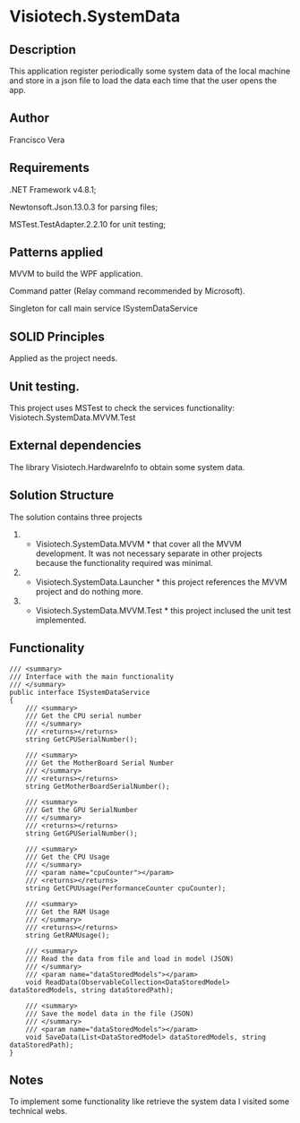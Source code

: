 # Visiotech.SystemData

## Description
This application register periodically some system data of the local machine and store in a json file to load the data each time that the user opens the app.

## Author
Francisco Vera

## Requirements
.NET Framework v4.8.1;

Newtonsoft.Json.13.0.3 for parsing files;

MSTest.TestAdapter.2.2.10 for unit testing;

## Patterns applied
MVVM to build the WPF application.

Command patter (Relay command recommended by Microsoft).

Singleton for call main service ISystemDataService

## SOLID Principles
Applied as the project needs.

## Unit testing.
This project uses MSTest to check the services functionality: Visiotech.SystemData.MVVM.Test

## External dependencies
The library Visiotech.HardwareInfo to obtain some system data.

## Solution Structure
The solution contains three projects
1. * Visiotech.SystemData.MVVM * that cover all the MVVM development. It was not necessary separate in other projects because the functionality required was minimal.
2. * Visiotech.SystemData.Launcher * this project references the MVVM project and do nothing more.
3. * Visiotech.SystemData.MVVM.Test * this project inclused the unit test implemented.

## Functionality

    /// <summary>
    /// Interface with the main functionality
    /// </summary>
    public interface ISystemDataService
    {
        /// <summary>
        /// Get the CPU serial number
        /// </summary>
        /// <returns></returns>
        string GetCPUSerialNumber();
		
        /// <summary>
        /// Get the MotherBoard Serial Number
        /// </summary>
        /// <returns></returns>
        string GetMotherBoardSerialNumber();
		
        /// <summary>
        /// Get the GPU SerialNumber
        /// </summary>
        /// <returns></returns>
        string GetGPUSerialNumber();
		
        /// <summary>
        /// Get the CPU Usage
        /// </summary>
        /// <param name="cpuCounter"></param>
        /// <returns></returns>
        string GetCPUUsage(PerformanceCounter cpuCounter);
		
        /// <summary>
        /// Get the RAM Usage
        /// </summary>
        /// <returns></returns>
        string GetRAMUsage();
		
        /// <summary>
        /// Read the data from file and load in model (JSON)
        /// </summary>
        /// <param name="dataStoredModels"></param>
        void ReadData(ObservableCollection<DataStoredModel> dataStoredModels, string dataStoredPath);
		
        /// <summary>
        /// Save the model data in the file (JSON)
        /// </summary>
        /// <param name="dataStoredModels"></param>
        void SaveData(List<DataStoredModel> dataStoredModels, string dataStoredPath);
    }
	
## Notes
To implement some functionality like retrieve the system data I visited some technical webs.
